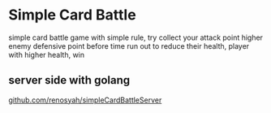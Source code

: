 # Simple Card Battle

simple card battle game with simple rule, try collect your attack point higher enemy defensive point before time run out to reduce their health, player with higher health, win

## server side with golang

[github.com/renosyah/simpleCardBattleServer](https://github.com/renosyah/simpleCardBattleServer)